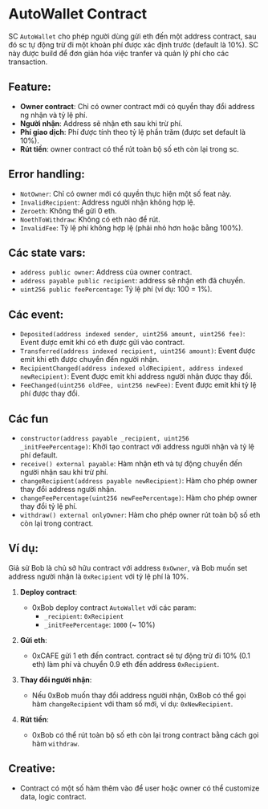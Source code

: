 # AutoWallet Contract

SC `AutoWallet` cho phép người dùng gửi eth đến một address contract, sau đó sc tự động trừ đi một khoản phí được xác định trước (default là 10%). SC này được build để đơn giản hóa việc tranfer và quản lý phí cho các transaction.

## Feature:
- **Owner contract**: Chỉ có owner contract mới có quyền thay đổi address ng nhận và tỷ lệ phí.
- **Người nhận**: Address sẽ nhận eth sau khi trừ phí.
- **Phí giao dịch**: Phí được tính theo tỷ lệ phần trăm (được set default là 10%).
- **Rút tiền**: owner contract có thể rút toàn bộ số eth còn lại trong sc.

## Error handling:
- `NotOwner`: Chỉ có owner mới có quyền thực hiện một số feat này.
- `InvalidRecipient`: Address người nhận không hợp lệ.
- `Zeroeth`: Không thể gửi 0 eth.
- `NoethToWithdraw`: Không có eth nào để rút.
- `InvalidFee`: Tỷ lệ phí không hợp lệ (phải nhỏ hơn hoặc bằng 100%).

## Các state vars:
- `address public owner`: Address của owner contract.
- `address payable public recipient`: address sẽ nhận eth đã chuyển.
- `uint256 public feePercentage`: Tỷ lệ phí (ví dụ: 100 = 1%).

## Các event:
- `Deposited(address indexed sender, uint256 amount, uint256 fee)`: Event được emit khi có eth được gửi vào contract.
- `Transferred(address indexed recipient, uint256 amount)`: Event được emit khi eth được chuyển đến người nhận.
- `RecipientChanged(address indexed oldRecipient, address indexed newRecipient)`: Event được emit khi address người nhận được thay đổi.
- `FeeChanged(uint256 oldFee, uint256 newFee)`: Event được emit khi tỷ lệ phí được thay đổi.

## Các fun
- `constructor(address payable _recipient, uint256 _initFeePercentage)`: Khởi tạo contract với address người nhận và tỷ lệ phí default.
- `receive() external payable`: Hàm nhận eth và tự động chuyển đến người nhận sau khi trừ phí.
- `changeRecipient(address payable newRecipient)`: Hàm cho phép owner thay đổi address người nhận.
- `changeFeePercentage(uint256 newFeePercentage)`: Hàm cho phép owner thay đổi tỷ lệ phí.
- `withdraw() external onlyOwner`: Hàm cho phép owner rút toàn bộ số eth còn lại trong contract.

## Ví dụ:
Giả sử Bob là chủ sở hữu contract với address `0xOwner`, và Bob muốn set address người nhận là `0xRecipient` với tỷ lệ phí là 10%.

1. **Deploy contract**:
   - 0xBob deploy contract `AutoWallet` với các param:
     - `_recipient`: `0xRecipient`
     - `_initFeePercentage`: `1000` (~ 10%)

2. **Gửi eth**:
   - 0xCAFE gửi 1 eth đến contract. contract sẽ tự động trừ đi 10% (0.1 eth) làm phí và chuyển 0.9 eth đến address `0xRecipient`.

3. **Thay đổi người nhận**:
   - Nếu 0xBob muốn thay đổi address người nhận, 0xBob có thể gọi hàm `changeRecipient` với tham số mới, ví dụ: `0xNewRecipient`.

4. **Rút tiền**:
   - 0xBob có thể rút toàn bộ số eth còn lại trong contract bằng cách gọi hàm `withdraw`.

## Creative:

- Contract có một số hàm thêm vào để user hoặc owner có thể customize data, logic contract.